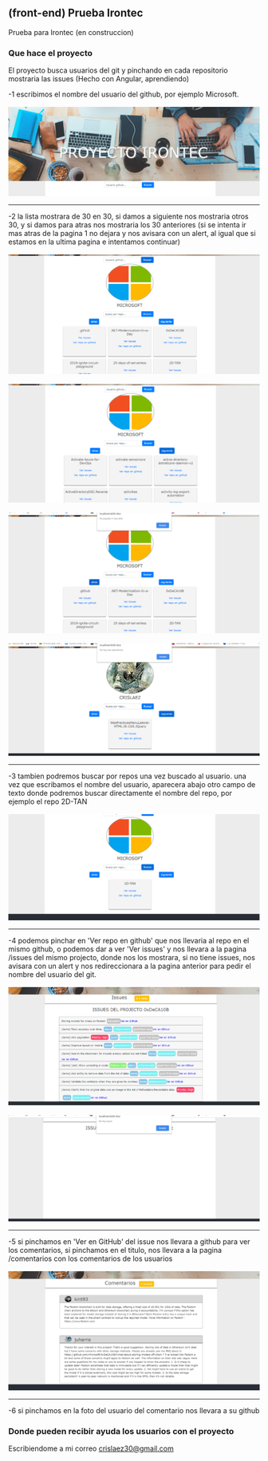 ## (front-end) Prueba Irontec

Prueba para Irontec (en construccion)


### Que hace el proyecto

El proyecto busca usuarios del git y pinchando en cada repositorio mostraria las issues (Hecho con Angular, aprendiendo)

-1 escribimos el nombre del usuario del github, por ejemplo Microsoft.
<br>
<br>
<img src="https://github.com/crislaez/Proyecto_Irontec/blob/master/src/assets/foto_proyecto.PNG" />
<hr>

-2 la lista mostrara de 30 en 30, si damos a siguiente nos mostraria otros 30, 
  y si damos para atras nos mostraria los 30 anteriores (si se intenta ir mas atras de la pagina 1 no dejara y nos avisara con un alert, al igual que si estamos en la ultima pagina e intentamos continuar)
<br>
<br>
<img src="https://github.com/crislaez/Proyecto_Irontec/blob/master/src/assets/foto_proyecto_2.PNG" />
<br>
<br>
<img src="https://github.com/crislaez/Proyecto_Irontec/blob/master/src/assets/foto_proyecto_3.PNG" />
<br>
<br>
<img src="https://github.com/crislaez/Proyecto_Irontec/blob/master/src/assets/foto_proyecto_4.PNG" />
<br>
<br>
<img src="https://github.com/crislaez/Proyecto_Irontec/blob/master/src/assets/foto_proyecto_5.PNG" />
<hr>

-3 tambien podremos buscar por repos una vez buscado al usuario. una vez que escribamos el nombre del usuario, aparecera abajo otro campo de texto donde podremos buscar directamente el nombre del repo, por ejemplo el repo 2D-TAN
<br>
<br>
<img src="https://github.com/crislaez/Proyecto_Irontec/blob/master/src/assets/foto_proyecto_6.PNG" />
<hr>

-4 podemos pinchar en 'Ver repo en github' que nos llevaria al repo en el mismo github,  o podemos 
  dar a ver 'Ver issues' y nos llevara a la pagina /issues del mismo projecto, donde nos los mostrara, si no tiene issues, nos avisara con un alert y nos redireccionara a la pagina anterior para pedir el nombre del usuario del git.
  <br>
<br>
<img src="https://github.com/crislaez/Proyecto_Irontec/blob/master/src/assets/foto_proyecto_7.PNG" />
<br>
<br>
<img src="https://github.com/crislaez/Proyecto_Irontec/blob/master/src/assets/foto_proyecto_8.PNG" />
<hr>

-5 si pinchamos en 'Ver en GitHub' del issue nos llevara a github para ver los comentarios, si pinchamos en el titulo, nos llevara a la pagina /comentarios con los comentarios de los usuarios
<br>
<br>
<img src="https://github.com/crislaez/Proyecto_Irontec/blob/master/src/assets/foto_proyecto_9.PNG" />
<hr>

-6 si pinchamos en la foto del usuario del comentario nos llevara a su github

 
### Donde pueden recibir ayuda los usuarios con el proyecto
 
Escribiendome a mi correo crislaez30@gmail.com

